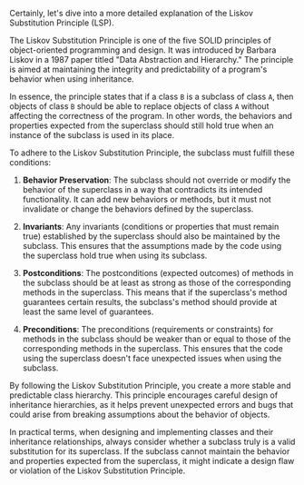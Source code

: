 Certainly, let's dive into a more detailed explanation of the Liskov Substitution Principle (LSP).

The Liskov Substitution Principle is one of the five SOLID principles of object-oriented programming and design. It was introduced by Barbara Liskov in a 1987 paper titled "Data Abstraction and Hierarchy." The principle is aimed at maintaining the integrity and predictability of a program's behavior when using inheritance.

In essence, the principle states that if a class `B` is a subclass of class `A`, then objects of class `B` should be able to replace objects of class `A` without affecting the correctness of the program. In other words, the behaviors and properties expected from the superclass should still hold true when an instance of the subclass is used in its place.

To adhere to the Liskov Substitution Principle, the subclass must fulfill these conditions:

1. **Behavior Preservation**: The subclass should not override or modify the behavior of the superclass in a way that contradicts its intended functionality. It can add new behaviors or methods, but it must not invalidate or change the behaviors defined by the superclass.

2. **Invariants**: Any invariants (conditions or properties that must remain true) established by the superclass should also be maintained by the subclass. This ensures that the assumptions made by the code using the superclass hold true when using its subclass.

3. **Postconditions**: The postconditions (expected outcomes) of methods in the subclass should be at least as strong as those of the corresponding methods in the superclass. This means that if the superclass's method guarantees certain results, the subclass's method should provide at least the same level of guarantees.

4. **Preconditions**: The preconditions (requirements or constraints) for methods in the subclass should be weaker than or equal to those of the corresponding methods in the superclass. This ensures that the code using the superclass doesn't face unexpected issues when using the subclass.

By following the Liskov Substitution Principle, you create a more stable and predictable class hierarchy. This principle encourages careful design of inheritance hierarchies, as it helps prevent unexpected errors and bugs that could arise from breaking assumptions about the behavior of objects.

In practical terms, when designing and implementing classes and their inheritance relationships, always consider whether a subclass truly is a valid substitution for its superclass. If the subclass cannot maintain the behavior and properties expected from the superclass, it might indicate a design flaw or violation of the Liskov Substitution Principle.